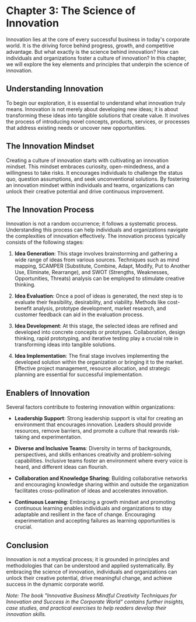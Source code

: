 Chapter 3: The Science of Innovation
====================================

Innovation lies at the core of every successful business in today's corporate world. It is the driving force behind progress, growth, and competitive advantage. But what exactly is the science behind innovation? How can individuals and organizations foster a culture of innovation? In this chapter, we will explore the key elements and principles that underpin the science of innovation.

Understanding Innovation
------------------------

To begin our exploration, it is essential to understand what innovation truly means. Innovation is not merely about developing new ideas; it is about transforming these ideas into tangible solutions that create value. It involves the process of introducing novel concepts, products, services, or processes that address existing needs or uncover new opportunities.

The Innovation Mindset
----------------------

Creating a culture of innovation starts with cultivating an innovation mindset. This mindset embraces curiosity, open-mindedness, and a willingness to take risks. It encourages individuals to challenge the status quo, question assumptions, and seek unconventional solutions. By fostering an innovation mindset within individuals and teams, organizations can unlock their creative potential and drive continuous improvement.

The Innovation Process
----------------------

Innovation is not a random occurrence; it follows a systematic process. Understanding this process can help individuals and organizations navigate the complexities of innovation effectively. The innovation process typically consists of the following stages:

1. **Idea Generation**: This stage involves brainstorming and gathering a wide range of ideas from various sources. Techniques such as mind mapping, SCAMPER (Substitute, Combine, Adapt, Modify, Put to Another Use, Eliminate, Rearrange), and SWOT (Strengths, Weaknesses, Opportunities, Threats) analysis can be employed to stimulate creative thinking.

2. **Idea Evaluation**: Once a pool of ideas is generated, the next step is to evaluate their feasibility, desirability, and viability. Methods like cost-benefit analysis, prototype development, market research, and customer feedback can aid in the evaluation process.

3. **Idea Development**: At this stage, the selected ideas are refined and developed into concrete concepts or prototypes. Collaboration, design thinking, rapid prototyping, and iterative testing play a crucial role in transforming ideas into tangible solutions.

4. **Idea Implementation**: The final stage involves implementing the developed solution within the organization or bringing it to the market. Effective project management, resource allocation, and strategic planning are essential for successful implementation.

Enablers of Innovation
----------------------

Several factors contribute to fostering innovation within organizations:

* **Leadership Support**: Strong leadership support is vital for creating an environment that encourages innovation. Leaders should provide resources, remove barriers, and promote a culture that rewards risk-taking and experimentation.

* **Diverse and Inclusive Teams**: Diversity in terms of backgrounds, perspectives, and skills enhances creativity and problem-solving capabilities. Inclusive teams foster an environment where every voice is heard, and different ideas can flourish.

* **Collaboration and Knowledge Sharing**: Building collaborative networks and encouraging knowledge sharing within and outside the organization facilitates cross-pollination of ideas and accelerates innovation.

* **Continuous Learning**: Embracing a growth mindset and promoting continuous learning enables individuals and organizations to stay adaptable and resilient in the face of change. Encouraging experimentation and accepting failures as learning opportunities is crucial.

Conclusion
----------

Innovation is not a mystical process; it is grounded in principles and methodologies that can be understood and applied systematically. By embracing the science of innovation, individuals and organizations can unlock their creative potential, drive meaningful change, and achieve success in the dynamic corporate world.

*Note: The book "Innovative Business Mindful Creativity Techniques for Innovation and Success in the Corporate World" contains further insights, case studies, and practical exercises to help readers develop their innovation skills.*
